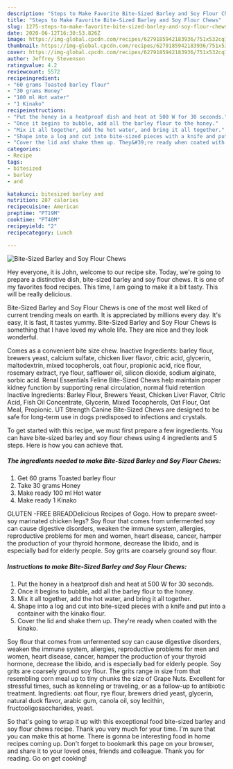 ```yaml
---
description: "Steps to Make Favorite Bite-Sized Barley and Soy Flour Chews"
title: "Steps to Make Favorite Bite-Sized Barley and Soy Flour Chews"
slug: 1275-steps-to-make-favorite-bite-sized-barley-and-soy-flour-chews
date: 2020-06-12T16:30:53.826Z
image: https://img-global.cpcdn.com/recipes/6279185942183936/751x532cq70/bite-sized-barley-and-soy-flour-chews-recipe-main-photo.jpg
thumbnail: https://img-global.cpcdn.com/recipes/6279185942183936/751x532cq70/bite-sized-barley-and-soy-flour-chews-recipe-main-photo.jpg
cover: https://img-global.cpcdn.com/recipes/6279185942183936/751x532cq70/bite-sized-barley-and-soy-flour-chews-recipe-main-photo.jpg
author: Jeffrey Stevenson
ratingvalue: 4.2
reviewcount: 5572
recipeingredient:
- "60 grams Toasted barley flour"
- "30 grams Honey"
- "100 ml Hot water"
- "1 Kinako"
recipeinstructions:
- "Put the honey in a heatproof dish and heat at 500 W for 30 seconds."
- "Once it begins to bubble, add all the barley flour to the honey."
- "Mix it all together, add the hot water, and bring it all together."
- "Shape into a log and cut into bite-sized pieces with a knife and put into a container with the kinako flour."
- "Cover the lid and shake them up. They&#39;re ready when coated with the kinako."
categories:
- Recipe
tags:
- bitesized
- barley
- and

katakunci: bitesized barley and 
nutrition: 287 calories
recipecuisine: American
preptime: "PT19M"
cooktime: "PT40M"
recipeyield: "2"
recipecategory: Lunch

---
```



![Bite-Sized Barley and Soy Flour Chews](https://img-global.cpcdn.com/recipes/6279185942183936/751x532cq70/bite-sized-barley-and-soy-flour-chews-recipe-main-photo.jpg)

Hey everyone, it is John, welcome to our recipe site. Today, we're going to prepare a distinctive dish, bite-sized barley and soy flour chews. It is one of my favorites food recipes. This time, I am going to make it a bit tasty. This will be really delicious.

Bite-Sized Barley and Soy Flour Chews is one of the most well liked of current trending meals on earth. It is appreciated by millions every day. It's easy, it is fast, it tastes yummy. Bite-Sized Barley and Soy Flour Chews is something that I have loved my whole life. They are nice and they look wonderful.

Comes as a convenient bite size chew. Inactive Ingredients: barley flour, brewers yeast, calcium sulfate, chicken liver flavor, citric acid, glycerin, maltodextrin, mixed tocopherols, oat flour, propionic acid, rice flour, rosemary extract, rye flour, safflower oil, silicon dioxide, sodium alginate, sorbic acid. Renal Essentials Feline Bite-Sized Chews help maintain proper kidney function by supporting renal circulation, normal fluid retention Inactive Ingredients: Barley Flour, Brewers Yeast, Chicken Liver Flavor, Citric Acid, Fish Oil Concentrate, Glycerin, Mixed Tocopherols, Oat Flour, Oat Meal, Propionic. UT Strength Canine Bite-Sized Chews are designed to be safe for long-term use in dogs predisposed to infections and crystals.


To get started with this recipe, we must first prepare a few ingredients. You can have bite-sized barley and soy flour chews using 4 ingredients and 5 steps. Here is how you can achieve that.

<!--inarticleads1-->

##### The ingredients needed to make Bite-Sized Barley and Soy Flour Chews:

1. Get 60 grams Toasted barley flour
1. Take 30 grams Honey
1. Make ready 100 ml Hot water
1. Make ready 1 Kinako


GLUTEN -FREE BREADDelicious Recipes of Gogo. How to prepare sweet-soy marinated chicken legs? Soy flour that comes from unfermented soy can cause digestive disorders, weaken the immune system, allergies, reproductive problems for men and women, heart disease, cancer, hamper the production of your thyroid hormone, decrease the libido, and is especially bad for elderly people. Soy grits are coarsely ground soy flour. 

<!--inarticleads2-->

##### Instructions to make Bite-Sized Barley and Soy Flour Chews:

1. Put the honey in a heatproof dish and heat at 500 W for 30 seconds.
1. Once it begins to bubble, add all the barley flour to the honey.
1. Mix it all together, add the hot water, and bring it all together.
1. Shape into a log and cut into bite-sized pieces with a knife and put into a container with the kinako flour.
1. Cover the lid and shake them up. They&#39;re ready when coated with the kinako.


Soy flour that comes from unfermented soy can cause digestive disorders, weaken the immune system, allergies, reproductive problems for men and women, heart disease, cancer, hamper the production of your thyroid hormone, decrease the libido, and is especially bad for elderly people. Soy grits are coarsely ground soy flour. The grits range in size from that resembling corn meal up to tiny chunks the size of Grape Nuts. Excellent for stressful times, such as kenneling or traveling, or as a follow-up to antibiotic treatment. Ingredients: oat flour, rye flour, brewers dried yeast, glycerin, natural duck flavor, arabic gum, canola oil, soy lecithin, fructooligosaccharides, yeast. 

So that's going to wrap it up with this exceptional food bite-sized barley and soy flour chews recipe. Thank you very much for your time. I'm sure that you can make this at home. There is gonna be interesting food in home recipes coming up. Don't forget to bookmark this page on your browser, and share it to your loved ones, friends and colleague. Thank you for reading. Go on get cooking!
